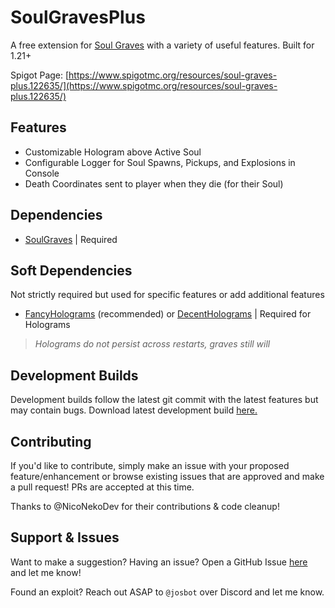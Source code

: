 # SoulGravesPlus
A free extension for [Soul Graves](https://github.com/FaultyFunctions/SoulGraves) with a variety of useful features. Built for 1.21+

Spigot Page: [https://www.spigotmc.org/resources/soul-graves-plus.122635/](https://www.spigotmc.org/resources/soul-graves-plus.122635/)

## Features
- Customizable Hologram above Active Soul
- Configurable Logger for Soul Spawns, Pickups, and Explosions in Console
- Death Coordinates sent to player when they die (for their Soul)

## Dependencies
- [SoulGraves](https://github.com/FaultyFunctions/SoulGraves) | Required

## Soft Dependencies
Not strictly required but used for specific features or add additional features
- [FancyHolograms](https://modrinth.com/plugin/fancyholograms) (recommended) or [DecentHolograms](https://www.spigotmc.org/resources/decentholograms-1-8-1-21-4-papi-support-no-dependencies.96927/) | Required for Holograms
> _Holograms do not persist across restarts, graves still will_

## Development Builds
Development builds follow the latest git commit with the latest features but may contain bugs. Download latest development build [here.](https://nightly.link/JosTheDude/SoulGravesPlus/workflows/gradle/main/artifact.zip)

## Contributing
If you'd like to contribute, simply make an issue with your proposed feature/enhancement or browse existing issues that are approved and make a pull request! PRs are accepted at this time.

Thanks to @NicoNekoDev for their contributions & code cleanup!

## Support & Issues
Want to make a suggestion? Having an issue? Open a GitHub Issue [here](https://github.com/JosTheDude/SoulGravesPlus/issues) and let me know! 

Found an exploit? Reach out ASAP to `@josbot` over Discord and let me know.

